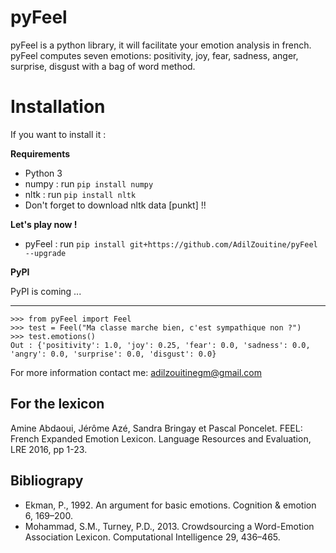 
# pyFeel

pyFeel is a python library, it will facilitate your emotion analysis in french.
pyFeel computes seven emotions: positivity, joy, fear, sadness, anger, surprise, disgust
with a bag of word method.


# Installation


If you want to install it :

**Requirements**
 - Python 3
 - numpy : run `pip install numpy`
 - nltk : run `pip install nltk`
 - Don't forget to download nltk data [punkt] !!


**Let's play now !**

 - pyFeel : run `pip install git+https://github.com/AdilZouitine/pyFeel --upgrade`

**PyPI**

PyPI is coming ...
_______________

    >>> from pyFeel import Feel
    >>> test = Feel("Ma classe marche bien, c'est sympathique non ?")
    >>> test.emotions()
    Out : {'positivity': 1.0, 'joy': 0.25, 'fear': 0.0, 'sadness': 0.0, 'angry': 0.0, 'surprise': 0.0, 'disgust': 0.0}




 For more information contact me: adilzouitinegm@gmail.com

## For the lexicon

 Amine Abdaoui, Jérôme Azé, Sandra Bringay et Pascal Poncelet. FEEL: French Expanded Emotion Lexicon. Language Resources and Evaluation, LRE 2016, pp 1-23.


## Bibliograpy

 - Ekman, P., 1992. An argument for basic emotions. Cognition & emotion 6, 169–200.  
- Mohammad, S.M., Turney, P.D., 2013. Crowdsourcing a Word-Emotion Association Lexicon. Computational Intelligence 29, 436–465.
